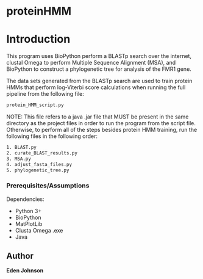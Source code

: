 # proteinHMM

# Introduction
This program uses BioPython perform a BLASTp search over the internet, clustal Omega to perform Multiple Sequence Alignment (MSA), and BioPython to construct a phylogenetic tree for analysis of the FMR1 gene.

The data sets generated from the BLASTp search are used to train protein HMMs that perform log-Viterbi score calculations when running the full pipeline from the following file: 
```sh
protein_HMM_script.py
```

NOTE: This file refers to a java .jar file that MUST be present in the same directory as the project files in order to run the program from the script file. Otherwise, to perform all of the steps besides protein HMM training, run the following files in the following order:

```sh
1. BLAST.py
2. curate_BLAST_results.py
3. MSA.py
4. adjust_fasta_files.py
5. phylogenetic_tree.py

```

### Prerequisites/Assumptions

Dependencies:
* Python 3+ 
* BioPython
* MatPlotLib
* Clusta Omega .exe
* Java

## Author

**Eden Johnson** 
